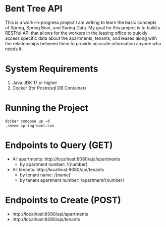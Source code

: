 # Bent Tree API
This is a work-in-progress project I am writing to learn the basic concepts of Spring, Spring Boot, and Spring Data.
My goal for this project is to build a RESTful API that allows for the workers in the leasing office to quickly access specific data about the apartments, tenants, and leases along with the relationships between them to provide accurate information anyone who needs it.

# System Requirements
1. Java JDK 17 or higher
2. Docker (for Postresql DB Container)

# Running the Project
```
docker compose up -d
./mvnw spring-boot:run
```

# Endpoints to Query (GET)
* All apartments: http://localhost:8080/api/apartments
    - by apartment number: /{number}
* All tenants: http://localhost:8080/api/tenants
    - by tenant name: /{name}
    - by tenant apartment number: /apartment/{number}

# Endpoints to Create (POST)
* http://localhost:8080/api/apartments
* http://localhost:8080/api/tenants